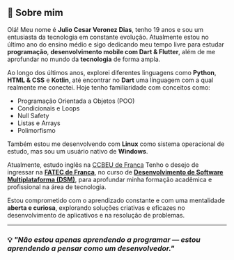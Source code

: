 ## 👋 Sobre mim

Olá! Meu nome é **Julio Cesar Veronez Dias**, tenho 19 anos e sou um entusiasta da tecnologia em constante evolução. Atualmente estou no último ano do ensino médio e sigo dedicando meu tempo livre para estudar **programação**, **desenvolvimento mobile com Dart & Flutter**, além de me aprofundar no mundo da **tecnologia** de forma ampla.

Ao longo dos últimos anos, explorei diferentes linguagens como **Python**, **HTML & CSS** e **Kotlin**, até encontrar no **Dart** uma linguagem com a qual realmente me conectei. Hoje tenho familiaridade com conceitos como:

- Programação Orientada a Objetos (POO)
- Condicionais e Loops
- Null Safety
- Listas e Arrays
- Polimorfismo

Também estou me desenvolvendo com **Linux** como sistema operacional de estudo, mas sou um usuário nativo de **Windows**.

Atualmente, estudo inglês na [CCBEU de Franca](https://www.google.com/maps/place/CCBEU+Franca/@-20.5341811,-47.3943791,17z/data=!3m1!4b1!4m6!3m5!1s0x94b0a63c90c7f26b:0xbbf1e25a0b4d4c7d!8m2!3d-20.5341811!4d-47.3943791!16s%2Fg%2F1ptx03tvn?entry=ttu&g_ep=EgoyMDI1MDkyNC4wIKXMDSoASAFQAw%3D%3D)
Tenho o desejo de ingressar na **[FATEC de Franca](https://www.google.com/maps/place/Fatec+Franca+-+Faculdade+de+Tecnologia+de+Franca+Dr+Thomaz+Novelino/@-20.5149138,-47.4006943,17z/data=!3m1!4b1!4m6!3m5!1s0x94b0a650b93c4b5f:0xbe0e42f3aa42525c!8m2!3d-20.5149138!4d-47.4006943!16s%2Fg%2F1jkxwkhq2?entry=ttu&g_ep=EgoyMDI1MDkyNC4wIKXMDSoASAFQAw%3D%3D)**, no curso de **[Desenvolvimento de Software Multiplataforma (DSM)](https://vestibular.fatec.sp.gov.br/unidades-cursos/curso.asp?c=275)**, para aprofundar minha formação acadêmica e profissional na área de tecnologia.

Estou comprometido com o aprendizado constante e com uma mentalidade **aberta e curiosa**, explorando soluções criativas e eficazes no desenvolvimento de aplicativos e na resolução de problemas.

---

### 💡 *"Não estou apenas aprendendo a programar — estou aprendendo a pensar como um desenvolvedor."*
